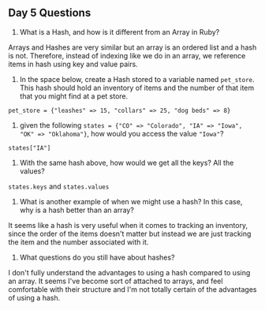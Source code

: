 ## Day 5 Questions

1. What is a Hash, and how is it different from an Array in Ruby?

Arrays and Hashes are very similar but an array is an ordered list and a hash is not. Therefore, instead of indexing like we do in an array, we reference items in hash using key and value pairs.

1. In the space below, create a Hash stored to a variable named `pet_store`.  This hash should hold an inventory of items and the number of that item that you might find at a pet store.

`pet_store = {"leashes" => 15, "collars" => 25, "dog beds" => 8}`

1. given the following `states = {"CO" => "Colorado", "IA" => "Iowa", "OK" => "Oklahoma"}`, how would you access the value `"Iowa"`?

`states["IA"]`

1. With the same hash above, how would we get all the keys?  All the values?

`states.keys` and `states.values`

1. What is another example of when we might use a hash?  In this case, why is a hash better than an array?

It seems like a hash is very useful when it comes to tracking an inventory, since the order of the items doesn't matter but instead we are just tracking the item and the number associated with it. 

1. What questions do you still have about hashes?

I don't fully understand the advantages to using a hash compared to using an array. It seems I've become sort of attached to arrays, and feel comfortable with their structure and I'm not totally certain of the advantages of using a hash.
